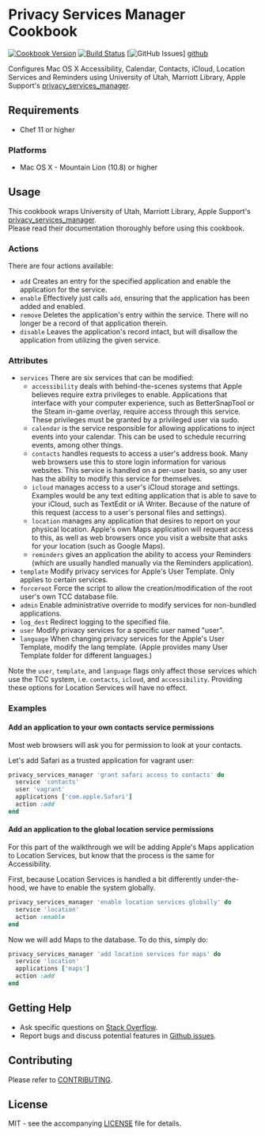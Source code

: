 # Privacy Services Manager Cookbook

[![Cookbook Version](http://img.shields.io/cookbook/v/privacy_services_manager.svg?style=flat-square)][cookbook]
[![Build Status](http://img.shields.io/travis/dhoer/chef-privacy_services_manager.svg?style=flat-square)][travis]
[![GitHub Issues](http://img.shields.io/github/issues/dhoer/chef-privacy_services_manager.svg?style=flat-square)]
[github]

[cookbook]: https://supermarket.chef.io/cookbooks/privacy_services_manager
[travis]: https://travis-ci.org/dhoer/chef-privacy_services_manager
[github]: https://github.com/dhoer/chef-privacy_services_manager/issues


Configures Mac OS X Accessibility, Calendar, Contacts, iCloud, Location Services and Reminders using 
University of Utah, Marriott Library, Apple Support's 
[privacy_services_manager](https://github.com/univ-of-utah-marriott-library-apple/privacy_services_manager).

## Requirements

- Chef 11 or higher

### Platforms

- Mac OS X - Mountain Lion (10.8) or higher

## Usage

This cookbook wraps University of Utah, Marriott Library, Apple Support's 
[privacy_services_manager](https://github.com/univ-of-utah-marriott-library-apple/privacy_services_manager).  
Please read their documentation thoroughly before using this cookbook.

### Actions

There are four actions available:

- `add`  Creates an entry for the specified application and enable the application for the service.
- `enable` Effectively just calls `add`, ensuring that the application has been added and enabled.
- `remove` Deletes the application's entry within the service. There will no longer be a record of that 
application therein.
- `disable` Leaves the application's record intact, but will disallow the application from utilizing the 
given service.

### Attributes

- `services` There are six services that can be modified:
  - `accessibility` deals with behind-the-scenes systems that Apple believes require extra privileges to enable. 
Applications that interface with your computer experience, such as BetterSnapTool or the Steam in-game overlay, 
require access through this service. These privileges must be granted by a privileged user via sudo.
  - `calendar` is the service responsible for allowing applications to inject events into your calendar. This can be 
used to schedule recurring events, among other things.
  - `contacts` handles requests to access a user's address book. Many web browsers use this to store login information 
for various websites. This service is handled on a per-user basis, so any user has the ability to modify this service 
for themselves.
  - `icloud` manages access to a user's iCloud storage and settings. Examples would be any text editing application 
that is able to save to your iCloud, such as TextEdit or iA Writer. Because of the nature of this request (access to 
a user's personal files and settings).
  - `location` manages any application that desires to report on your physical location. Apple's own Maps application 
will request access to this, as well as web browsers once you visit a website that asks for your location (such as 
Google Maps). 
  - `reminders` gives an application the ability to access your Reminders (which are usually handled manually via the 
Reminders application).
- `template`	Modify privacy services for Apple's User Template. Only applies to certain services.
- `forceroot`	Force the script to allow the creation/modification of the root user's own TCC database file.
- `admin`	Enable administrative override to modify services for non-bundled applications. 
- `log_dest` Redirect logging to the specified file.
- `user` Modify privacy services for a specific user named "user". 
- `language` 	When changing privacy services for the Apple's User Template, modify the lang template. 
(Apple provides many User Template folder for different languages.)

Note the `user`, `template`, and `language` flags only affect those services which use the TCC system, i.e. `contacts`, 
`icloud`, and `accessibility`. Providing these options for Location Services will have no effect.

### Examples

#### Add an application to your own contacts service permissions

Most web browsers will ask you for permission to look at your contacts. 

Let's add Safari as a trusted application for vagrant user:

```ruby
privacy_services_manager 'grant safari access to contacts' do
  service 'contacts'
  user 'vagrant'
  applications ['com.apple.Safari']
  action :add
end
```

#### Add an application to the global location service permissions

For this part of the walkthrough we will be adding Apple's Maps application to 
Location Services, but know that the process is the same for Accessibility.

First, because Location Services is handled a bit differently under-the-hood, we have to enable the system globally. 

```ruby
privacy_services_manager 'enable location services globally' do
  service 'location'
  action :enable
end
```

Now we will add Maps to the database. To do this, simply do:

```ruby
privacy_services_manager 'add location services for maps' do
  service 'location'
  applications ['maps']
  action :add
end
```

## Getting Help

- Ask specific questions on [Stack Overflow](http://stackoverflow.com/questions/tagged/chef-privacy_services_manager).
- Report bugs and discuss potential features in
[Github issues](https://github.com/dhoer/chef-privacy_services_manager/issues).

## Contributing

Please refer to [CONTRIBUTING](https://github.com/dhoer/chef-privacy_services_manager/blob/master/CONTRIBUTING.md).

## License

MIT - see the accompanying [LICENSE](https://github.com/dhoer/chef-privacy_services_manager/blob/master/LICENSE.md) 
file for details.
